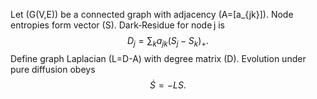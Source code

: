 Let \(G(V,E)\) be a connected graph with adjacency \(A=[a_{jk}]\). Node entropies form vector \(S\). Dark‑Residue for node j is
$$D_j=\sum_k a_{jk}(S_j-S_k)_+.$$
Define graph Laplacian \(L=D-A\) with degree matrix \(D\). Evolution under pure diffusion obeys
$$\dot S=-L S.$$